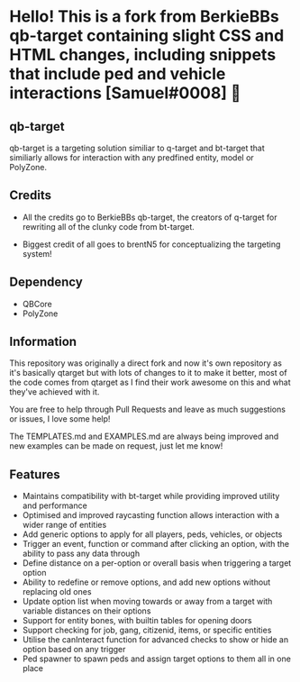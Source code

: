 # Hello! This is a fork from BerkieBBs qb-target containing slight CSS and HTML changes, including snippets that include ped and vehicle interactions [Samuel#0008] 👋 

qb-target
--- 

qb-target is a targeting solution similiar to q-target and bt-target that similiarly allows for interaction with any predfined entity, model or PolyZone. 


Credits
---
- All the credits go to BerkieBBs qb-target, the creators of q-target for rewriting all of the clunky code from bt-target.

- Biggest credit of all goes to brentN5 for conceptualizing the targeting system!


Dependency
---
- QBCore
- PolyZone

Information
---
This repository was originally a direct fork and now it's own repository as it's basically qtarget but with lots of changes to it to make it better, most of the code comes from qtarget as I find their work awesome on this and what they've achieved with it.

You are free to help through Pull Requests and leave as much suggestions or issues, I love some help!

The TEMPLATES.md and EXAMPLES.md are always being improved and new examples can be made on request, just let me know!

Features
---
- Maintains compatibility with bt-target while providing improved utility and performance
- Optimised and improved raycasting function allows interaction with a wider range of entities
- Add generic options to apply for all players, peds, vehicles, or objects
- Trigger an event, function or command after clicking an option, with the ability to pass any data through
- Define distance on a per-option or overall basis when triggering a target option
- Ability to redefine or remove options, and add new options without replacing old ones
- Update option list when moving towards or away from a target with variable distances on their options
- Support for entity bones, with builtin tables for opening doors
- Support checking for job, gang, citizenid, items, or specific entities
- Utilise the canInteract function for advanced checks to show or hide an option based on any trigger
- Ped spawner to spawn peds and assign target options to them all in one place